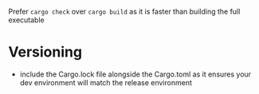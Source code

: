 Prefer `cargo check` over `cargo build` as it is faster than building the full executable

# Versioning
* include the Cargo.lock file alongside the Cargo.toml as it ensures your dev environment will match the release environment 